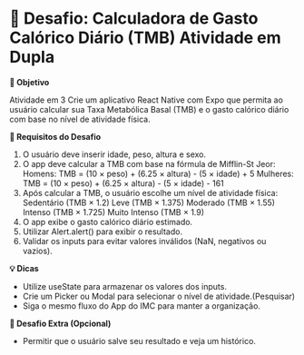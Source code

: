 <h1>🎯 Desafio: Calculadora de Gasto Calórico Diário (TMB)
Atividade em Dupla</h1>
<b>📌 Objetivo</b>
<p></p>
Atividade em 3
Crie um aplicativo React Native com Expo que permita ao usuário calcular sua Taxa Metabólica Basal (TMB) e o gasto calórico diário com base no nível de atividade física.
<p></p>
<b>🚀 Requisitos do Desafio</b>
<ol>
  <li>O usuário deve inserir idade, peso, altura e sexo.</li>
  <li>O app deve calcular a TMB com base na fórmula de Mifflin-St Jeor:
  Homens: TMB = (10 × peso) + (6.25 × altura) - (5 × idade) + 5
  Mulheres: TMB = (10 × peso) + (6.25 × altura) - (5 × idade) - 161</li>
  <li>Após calcular a TMB, o usuário escolhe um nível de atividade física:
  Sedentário (TMB × 1.2)
  Leve (TMB × 1.375)
  Moderado (TMB × 1.55)
  Intenso (TMB × 1.725)
  Muito Intenso (TMB × 1.9)</li>
  <li>O app exibe o gasto calórico diário estimado.</li>
  <li>Utilizar Alert.alert() para exibir o resultado.</li>
  <li>Validar os inputs para evitar valores inválidos (NaN, negativos ou vazios).</li>
</ol>

<p></p>
<b>💡 Dicas</b>
<ul>
  <li>Utilize useState para armazenar os valores dos inputs.</li>
  <li>Crie um Picker ou Modal para selecionar o nível de atividade.(Pesquisar)</li>
  <li>Siga o mesmo fluxo do App do IMC para manter a organização.</li>
</ul>

<p></p>
<b>🎯 Desafio Extra (Opcional)</b>
<ul>
  <li>Permitir que o usuário salve seu resultado e veja um histórico.</li>
</ul>
